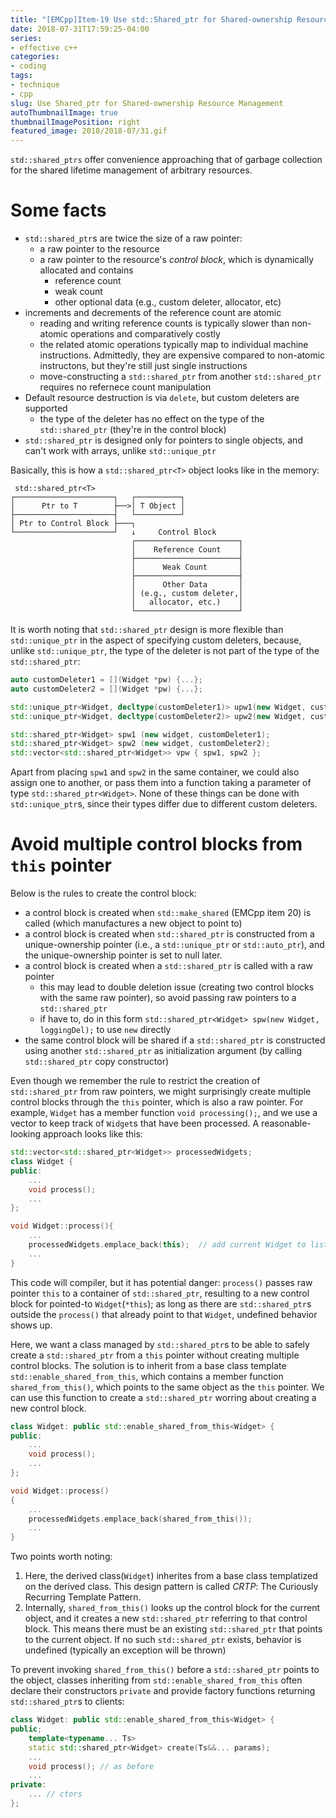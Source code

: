 ```yaml
---
title: "[EMCpp]Item-19 Use std::Shared_ptr for Shared-ownership Resource Management"
date: 2018-07-31T17:59:25-04:00
series:
- effective c++
categories:
- coding
tags:
- technique
- cpp
slug: Use Shared_ptr for Shared-ownership Resource Management
autoThumbnailImage: true
thumbnailImagePosition: right
featured_image: 2018/2018-07/31.gif
---
```


`std::shared_ptrs` offer convenience approaching that of garbage collection for the shared lifetime management of arbitrary resources.
<!--more-->
<!-- toc -->

# Some facts

* `std::shared_ptr`s are twice the size of a raw pointer: 
    * a raw pointer to the resource
    * a raw pointer to the resource's _control block_, which is dynamically allocated and contains
        * reference count
        * weak count
        * other optional data (e.g., custom deleter, allocator, etc)
* increments and decrements of the reference count are atomic 
    * reading and writing reference counts is typically slower than non-atomic operations and comparatively costly
    * the related atomic operations typically map to individual machine instructions. Admittedly, they are expensive compared to non-atomic instructons, but they're still just single instructions
    * move-constructing a `std::shared_ptr` from another `std::shared_ptr` requires no refernece count manipulation
* Default resource destruction is via `delete`, but custom deleters are supported
    * the type of the deleter has no effect on the type of the `std::shared_ptr` (they're in the control block)
* `std::shared_ptr` is designed only for pointers to single objects, and can't work with arrays, unlike `std::unique_ptr`

Basically, this is how a `std::shared_ptr<T>` object looks like in the memory:

```
 std::shared_ptr<T>
┌──────────────────────┐   ┌──────────┐
│      Ptr to T        ├──>│ T Object │
├──────────────────────┤   └──────────┘
│ Ptr to Control Block ├───┐
└──────────────────────┘   ↓     Control Block
                           ┌───────────────────────┐
                           │    Reference Count    │
                           ├───────────────────────┤
                           │      Weak Count       │
                           ├───────────────────────┤
                           │      Other Data       │
                           │ (e.g., custom deleter,│
                           │   allocator, etc.)    │
                           └───────────────────────┘

``` 

It is worth noting that `std::shared_ptr` design is more flexible than `std::unique_ptr` in the aspect of specifying custom deleters, because, unlike `std::unique_ptr`, the type of the deleter is not part of the type of the `std::shared_ptr`:

```cpp
auto customDeleter1 = [](Widget *pw) {...};
auto customDeleter2 = [](Widget *pw) {...};

std::unique_ptr<Widget, decltype(customDeleter1)> upw1(new Widget, customDeleter1);
std::unique_ptr<Widget, decltype(customDeleter2)> upw2(new Widget, customDeleter1);

std::shared_ptr<Widget> spw1 (new widget, customDeleter1);
std::shared_ptr<Widget> spw2 (new widget, customDeleter2);
std::vector<std::shared_ptr<Widget>> vpw { spw1, spw2 };
```

Apart from placing `spw1` and `spw2` in the same container, we could also assign one to another, or pass them into a function taking a parameter of type `std::shared_ptr<Widget>`. None of these things can be done with `std::unique_ptr`s, since their types differ due to different custom deleters.

# Avoid multiple control blocks from `this` pointer 

Below is the rules to create the control block:

* a control block is created when `std::make_shared` (EMCpp item 20) is called (which manufactures a new object to point to)
* a control block is created when `std::shared_ptr` is constructed from a unique-ownership pointer (i.e., a `std::unique_ptr` or `std::auto_ptr`), and the unique-ownership pointer is set to null later.
* a control block is created when a `std::shared_ptr` is called with a raw pointer
    * this may lead to double deletion issue (creating two control blocks with the same raw pointer), so avoid passing raw pointers to a `std::shared_ptr`
    * if have to, do in this form `std::shared_ptr<Widget> spw(new Widget, loggingDel);` to use `new` directly
* the same control block will be shared if a `std::shared_ptr` is constructed using another `std::shared_ptr` as initialization argument (by calling `std::shared_ptr` copy constructor)

Even though we remember the rule to restrict the creation of `std::shared_ptr` from raw pointers, we might surprisingly create multiple control blocks through the `this` pointer, which is also a raw pointer. For example, `Widget` has a member function `void processing();`, and we use a vector to keep track of `Widget`s that have been processed. A reasonable-looking approach looks like this:

```cpp
std::vector<std::shared_ptr<Widget>> processedWidgets;
class Widget {
public:
    ...
    void process();
    ...
};

void Widget::process(){
    ...
    processedWidgets.emplace_back(this);  // add current Widget to list of processed Widgets
    ...
}
```

This code will compiler, but it has potential danger: `process()` passes raw pointer `this` to a container of `std::shared_ptr`, resulting to a new control block for pointed-to `Widget`(`*this`); as long as there are `std::shared_ptr`s outside the `process()` that already point to that `Widget`, undefined behavior shows up.

Here, we want a class managed by `std::shared_ptr`s to be able to safely create a `std::shared_ptr` from a `this` pointer without creating multiple control blocks. The solution is to inherit from a base class template  `std::enable_shared_from_this`, which contains a member function `shared_from_this()`, which points to the same object as the `this` pointer. We can use this function to create a `std::shared_ptr` worring about creating a new control block.

```cpp
class Widget: public std::enable_shared_from_this<Widget> {
public:
    ...
    void process();
    ...
};

void Widget::process()
{
    ...
    processedWidgets.emplace_back(shared_from_this());
    ...
}
```

Two points worth noting:

1. Here, the derived class(`Widget`) inherites from a base class templatized on the derived class. This design pattern is called _CRTP_: The Curiously Recurring Template Pattern.
2. Internally, `shared_from_this()` looks up the control block for the current object, and it creates a new `std::shared_ptr` referring to that control block. This means there must be an existing `std::shared_ptr` that points to the current object. If no such `std::shared_ptr` exists, behavior is undefined (typically an exception will be thrown)

To prevent invoking `shared_from_this()` before a `std::shared_ptr` points to the object, classes inheriting from `std::enable_shared_from_this` often declare their constructors `private` and provide factory functions returning  `std::shared_ptr`s to clients:

```cpp
class Widget: public std::enable_shared_from_this<Widget> {
public;
    template<typename... Ts>
    static std::shared_ptr<Widget> create(Ts&&... params);
    ...
    void process(); // as before
    ...
private:
    ... // ctors
};
```

